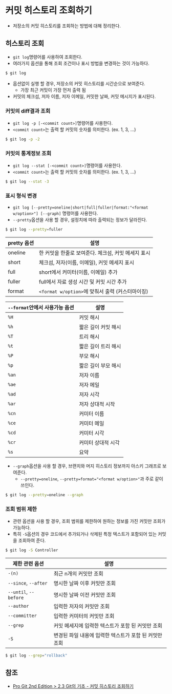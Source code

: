 # 커밋 히스토리 조회하기

- 저장소의 커밋 히스토리를 조회하는 방법에 대해 정리한다.

## 히스토리 조회

- `git log`명령어를 사용하여 조회한다.
- 여러가지 옵션을 통해 조회 조건이나 표시 방법을 변경하는 것이 가능하다.

```bash
$ git log
```

- 옵션없이 실행 할 경우, 저장소의 커밋 히스토리를 시간순으로 보여준다.
  - 가장 최근 커밋이 가장 먼저 출력 됨
- 커밋의 체크섬, 저자 이름, 저자 이메일, 커밋한 날짜, 커밋 메시지가 표시된다.

### 커밋의 diff결과 조회

- `git log -p [-<commit count>]`명령어를 사용한다.
- `<commit count>`는 출력 할 커밋의 숫자를 의미한다. (ex. 1, 3, ...)

```bash
$ git log -p -2
```

### 커밋의 통계정보 조회

- `git log --stat [-<commit count>]`명령어를 사용한다.
- `<commit count>`는 출력 할 커밋의 숫자를 의미한다. (ex. 1, 3, ...)

```bash
$ git log --stat -3
```

### 표시 형식 변경

- `git log [--pretty=oneline|short|full|fuller|format:"<format w/option>"] [--graph]` 명령어를 사용한다.
- `--pretty`옵션을 사용 할 경우, 설정치에 따라 출력되는 정보가 달라진다.

```bash
$ git log --pretty=fuller
```

| pretty 옵션 | 설명                                                |
| ----------- | --------------------------------------------------- |
| oneline     | 한 커밋을 한줄로 보여준다. 체크섬, 커밋 메세지 표시 |
| short       | 체크섬, 저자(이름, 이메일), 커밋 메세지 표시        |
| full        | short에서 커미터(이름, 이메일) 추가                 |
| fuller      | full에서 자료 생성 시간 및 커밋 시간 추가           |
| format      | `<format w/option>`에 맞춰서 출력 (커스터마이징)    |

| `--format`안에서 사용가능 옵션 | 설명                |
| ------------------------------ | ------------------- |
| `%H`                           | 커밋 해시           |
| `%h`                           | 짧은 길이 커밋 해시 |
| `%T`                           | 트리 해시           |
| `%t`                           | 짧은 길이 트리 해시 |
| `%P`                           | 부모 해시           |
| `%p`                           | 짧은 길이 부모 해시 |
| `%an`                          | 저자 이름           |
| `%ae`                          | 저자 메일           |
| `%ad`                          | 저자 시각           |
| `%ar`                          | 저자 상대적 시작    |
| `%cn`                          | 커미터 이름         |
| `%ce`                          | 커미터 메일         |
| `%cd`                          | 커미터 시각         |
| `%cr`                          | 커미터 상대적 시각  |
| `%s`                           | 요약                |

- `--graph`옵션을 사용 할 경우, 브랜치와 머지 히스토리 정보까지 아스키 그래프로 보여준다.
  - `--pretty=oneline`, `--pretty=format="<format w/option>"`과 주로 같이 쓰인다.

```bash
$ git log --pretty=oneline --graph
```

### 조회 범위 제한

- 관련 옵션을 사용 할 경우, 조회 범위를 제한하여 원하는 정보를 가진 커밋만 조회가 가능하다.
- 특히 `-S`옵션의 경우 코드에서 추가되거나 삭제된 특정 텍스트가 포함되어 있는 커밋을 조회하여 준다.

```bash
$ git log -S Controller
```

| 제한 관련 옵션        | 설명                                                   |
| --------------------- | ------------------------------------------------------ |
| `-(n)`                | 최근 n개의 커밋만 조회                                 |
| `--since`, `--after`  | 명시한 날짜 이후 커밋만 조회                           |
| `--until`, `--before` | 명시한 날짜 이전 커밋만 조회                           |
| `--author`            | 입력한 저자의 커밋만 조회                              |
| `--committer`         | 입력한 커미터의 커밋만 조회                            |
| `--grep`              | 커밋 메세지에 입력한 텍스트가 포함 된 커밋만 조회      |
| `-S`                  | 변경된 파일 내용에 입력한 텍스트가 포함 된 커밋만 조회 |

```bash
$ git log --grep="rollback"
```

## 참조

- [Pro Git 2nd Edition > 2.3 Git의 기초 - 커밋 히스토리 조회하기](https://git-scm.com/book/ko/v2/Git%EC%9D%98-%EA%B8%B0%EC%B4%88-%EC%BB%A4%EB%B0%8B-%ED%9E%88%EC%8A%A4%ED%86%A0%EB%A6%AC-%EC%A1%B0%ED%9A%8C%ED%95%98%EA%B8%B0)
